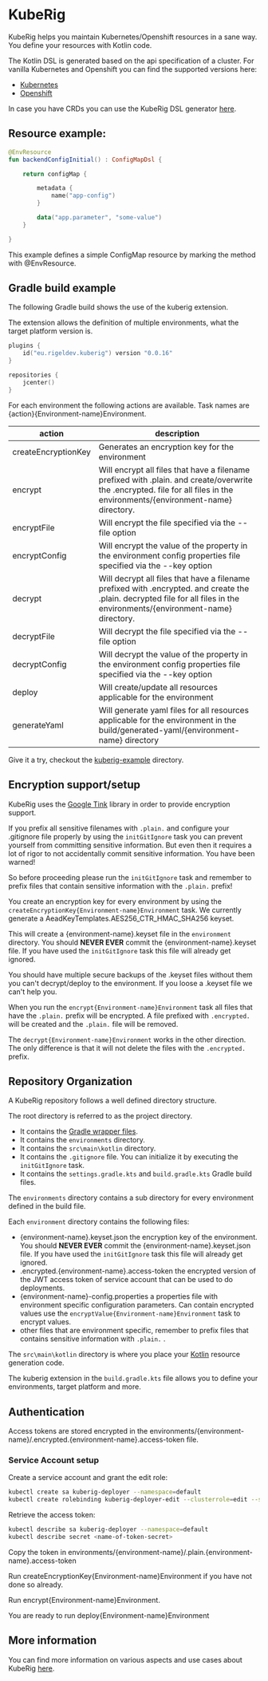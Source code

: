 # KubeRig

KubeRig helps you maintain Kubernetes/Openshift resources in a sane way. You define your resources with Kotlin code.

The Kotlin DSL is generated based on the api specification of a cluster. For vanilla Kubernetes and Openshift you can find the supported versions here:
- [Kubernetes](https://github.com/teyckmans/kuberig-dsl-kubernetes)
- [Openshift](https://github.com/teyckmans/kuberig-dsl-openshift)

In case you have CRDs you can use the KubeRig DSL generator [here](https://github.com/teyckmans/kuberig-dsl). 

## Resource example:

```kotlin
@EnvResource
fun backendConfigInitial() : ConfigMapDsl {

    return configMap {

        metadata {
            name("app-config")
        }

        data("app.parameter", "some-value")
    }

}
```

This example defines a simple ConfigMap resource by marking the method with @EnvResource.

## Gradle build example

The following Gradle build shows the use of the kuberig extension.

The extension allows the definition of multiple environments, what the target platform version is.

```kotlin
plugins {
    id("eu.rigeldev.kuberig") version "0.0.16"
}

repositories {
    jcenter()
}
```



For each environment the following actions are available. Task names are {action}{Environment-name}Environment.

|action|description|
|----|-----------|
|createEncryptionKey|Generates an encryption key for the environment|
|encrypt|Will encrypt all files that have a filename prefixed with .plain. and create/overwrite the .encrypted. file for all files in the environments/{environment-name} directory.|
|encryptFile|Will encrypt the file specified via the --file option|
|encryptConfig|Will encrypt the value of the property in the environment config properties file specified via the --key option|
|decrypt|Will decrypt all files that have a filename prefixed with .encrypted. and create the .plain. decrypted file for all files in the environments/{environment-name} directory.|
|decryptFile|Will decrypt the file specified via the --file option|
|decryptConfig|Will decrypt the value of the property in the environment config properties file specified via the --key option|
|deploy|Will create/update all resources applicable for the environment|
|generateYaml|Will generate yaml files for all resources applicable for the environment in the build/generated-yaml/{environment-name} directory|

Give it a try, checkout the [kuberig-example](https://github.com/teyckmans/kuberig/tree/master/kuberig-example) directory.

## Encryption support/setup

KubeRig uses the [Google Tink](https://github.com/google/tink) library in order to provide encryption support. 

If you prefix all sensitive filenames with `.plain.` and configure your .gitignore file properly by using the `initGitIgnore` task
you can prevent yourself from committing sensitive information. But even then it requires a lot of rigor to not accidentally commit sensitive information. You have been warned!

So before proceeding please run the `initGitIgnore` task and remember to prefix files that contain sensitive information with the `.plain.` prefix! 

You create an encryption key for every environment by using the `createEncryptionKey{Environment-name}Environment` task. We currently generate a AeadKeyTemplates.AES256_CTR_HMAC_SHA256 keyset.

This will create a {environment-name}.keyset file in the `environment` directory. You should **NEVER EVER** commit the {environment-name}.keyset file. If you have used the `initGitIgnore` task this file will already get ignored.

You should have multiple secure backups of the .keyset files without them you can't decrypt/deploy to the environment. If you loose a .keyset file we can't help you.

When you run the `encrypt{Environment-name}Environment` task all files that have the `.plain.` prefix will be encrypted. A file prefixed with `.encrypted.` will be created and the `.plain.` file will be removed.

The `decrypt{Environment-name}Environment` works in the other direction. The only difference is that it will not delete the files with the `.encrypted.` prefix. 

## Repository Organization

A KubeRig repository follows a well defined directory structure.

The root directory is referred to as the project directory. 
- It contains the [Gradle wrapper files](https://docs.gradle.org/current/userguide/gradle_wrapper.html). 
- It contains the `environments` directory.
- It contains the `src\main\kotlin` directory.
- It contains the `.gitignore` file. You can initialize it by executing the `initGitIgnore` task.
- It contains the `settings.gradle.kts` and `build.gradle.kts` Gradle build files.

The `environments` directory contains a sub directory for every environment defined in the build file.

Each `environment` directory contains the following files:
- {environment-name}.keyset.json the encryption key of the environment. You should **NEVER EVER** commit the {environment-name}.keyset.json file. If you have used the `initGitIgnore` task this file will already get ignored.
- .encrypted.{environment-name}.access-token the encrypted version of the JWT access token of service account that can be used to do deployments.
- {environment-name}-config.properties a properties file with environment specific configuration parameters. Can contain encrypted values use the `encryptValue{Environment-name}Environment` task to encrypt values.
- other files that are environment specific, remember to prefix files that contains sensitive information with `.plain.` . 

The `src\main\kotlin` directory is where you place your [Kotlin](https://kotlinlang.org/) resource generation code.

The kuberig extension in the `build.gradle.kts` file allows you to define your environments, target platform and more. 

## Authentication

Access tokens are stored encrypted in the environments/{environment-name}/.encrypted.{environment-name}.access-token file.

### Service Account setup

Create a service account and grant the edit role: 

```bash
kubectl create sa kuberig-deployer --namespace=default
kubectl create rolebinding kuberig-deployer-edit --clusterrole=edit --serviceaccount=default:kuberig-deployer --namespace=default
```

Retrieve the access token:
```bash
kubectl describe sa kuberig-deployer --namespace=default
kubectl describe secret <name-of-token-secret>
```

Copy the token in environments/{environment-name}/.plain.{environment-name}.access-token

Run createEncryptionKey{Environment-name}Environment if you have not done so already. 

Run encrypt{Environment-name}Environment.

You are ready to run deploy{Environment-name}Environment

## More information
You can find more information on various aspects and use cases about KubeRig [here](https://rigel.dev/tag/kuberig/). 
